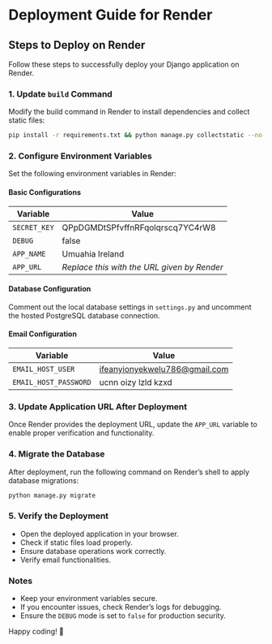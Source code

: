 # Deployment Guide for Render

## Steps to Deploy on Render

Follow these steps to successfully deploy your Django application on Render.

### 1. Update `build` Command

Modify the build command in Render to install dependencies and collect static files:

```sh
pip install -r requirements.txt && python manage.py collectstatic --no-input
```

### 2. Configure Environment Variables

Set the following environment variables in Render:

#### **Basic Configurations**

| Variable     | Value                                       |
| ------------ | ------------------------------------------- |
| `SECRET_KEY` | QPpDGMDtSPfvffnRFqolqrscq7YC4rW8            |
| `DEBUG`      | false                                       |
| `APP_NAME`   | Umuahia Ireland                             |
| `APP_URL`    | _Replace this with the URL given by Render_ |

#### **Database Configuration**

Comment out the local database settings in `settings.py` and uncomment the hosted PostgreSQL database connection.

#### **Email Configuration**

| Variable              | Value                         |
| --------------------- | ----------------------------- |
| `EMAIL_HOST_USER`     | ifeanyionyekwelu786@gmail.com |
| `EMAIL_HOST_PASSWORD` | ucnn oizy lzld kzxd           |

### 3. Update Application URL After Deployment

Once Render provides the deployment URL, update the `APP_URL` variable to enable proper verification and functionality.

### 4. Migrate the Database

After deployment, run the following command on Render’s shell to apply database migrations:

```sh
python manage.py migrate
```

### 5. Verify the Deployment

- Open the deployed application in your browser.
- Check if static files load properly.
- Ensure database operations work correctly.
- Verify email functionalities.

### Notes

- Keep your environment variables secure.
- If you encounter issues, check Render’s logs for debugging.
- Ensure the `DEBUG` mode is set to `false` for production security.

Happy coding! 🚀
